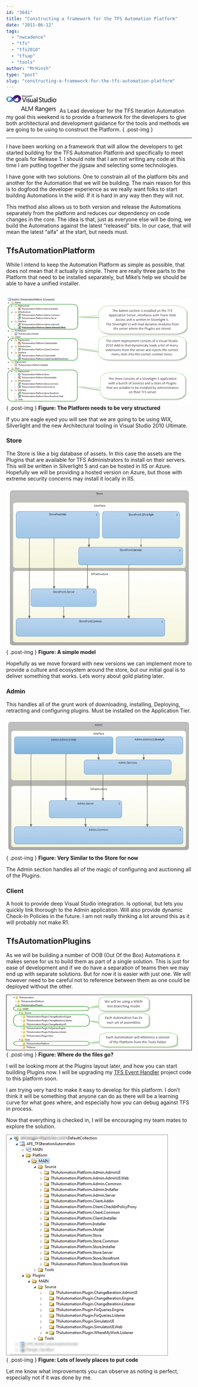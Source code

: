 ```yaml
---
id: "3641"
title: "Constructing a framework for the TFS Automation Platform"
date: "2011-06-12"
tags: 
  - "nwcadence"
  - "tfs"
  - "tfs2010"
  - "tfsap"
  - "tools"
author: "MrHinsh"
type: "post"
slug: "constructing-a-framework-for-the-tfs-automation-platform"
---
```


![ALMRangersLogo_Small](images/ALMRangersLogo_Small-1-1.png "ALMRangersLogo_Small")As Lead developer for the TFS Iteration Automation my goal this weekend is to provide a framework for the developers to give both architectural and development guidance for the tools and methods we are going to be using to construct the Platform.
{ .post-img }

  

* * *

I have been working on a framework that will allow the developers to get started building for the TFS Automation Platform and specifically to meet the goals for Release 1. I should note that I am not writing any code at this time I am putting together the jigsaw and selecting some technologies.

I have gone with two solutions. One to constrain all of the platform bits and another for the Automation that we will be building. The main reason for this is to dogfood the developer experience as we really want folks to start building Automations in the wild. If it is hard in any way then they will not.

This method also allows us to both version and release the Automations separately from the platform and reduces our dependency on code changes in the core. The idea is that, just as everyone else will be doing, we build the Automations against the latest “released” bits. In our case, that will mean the latest “alfa” at the start, but needs must.

## TfsAutomationPlatform

While I intend to keep the Automation Platform as simple as possible, that does not mean that it actually is simple. There are really three parts to the Platform that need to be installed separately, but Mike’s help we should be able to have a unified installer.

 [![image](images/image_thumb12-2-2.png "image")](http://blog.hinshelwood.com/files/2011/06/image12.png)  
{ .post-img }
**Figure: The Platform needs to be very structured**

If you are eagle eyed you will see that we are going to be using WIX, Silverlight and the new Architectural tooling in Visual Studio 2010 Ultimate.

### Store

The Store is like a big database of assets. In this case the assets are the Plugins that are available for TFS Administrators to install on their servers. This will be written in Silverlight 5 and can be hosted in IIS or Azure. Hopefully we will be providing a hosted version on Azure, but those with extreme security concerns may install it locally in IIS.

[![image](images/image_thumb13-3-3.png "image")](http://blog.hinshelwood.com/files/2011/06/image13.png)  
{ .post-img }
**Figure: A simple model**

Hopefully as we move forward with new versions we can implement more to provide a culture and ecosystem around the store, but our initial goal is to deliver something that works. Lets worry about gold plating later.

### Admin

This handles all of the grunt work of downloading, installing, Deploying, retracting and configuring plugins. Must be installed on the Application Tier.

[![image](images/image_thumb14-4-4.png "image")](http://blog.hinshelwood.com/files/2011/06/image14.png)  
{ .post-img }
**Figure: Very Similar to the Store for now**

The Admin section handles all of the magic of configuring and auctioning all of the Plugins. 

### **Client**

A hook to provide deep Visual Studio integration. Is optional, but lets you quickly link thorough to the Admin application. Will also provide dynamic Check-In Policies in the future. I am not really thinking a lot around this as it will probably not make R1.

## TfsAutomationPlugins

As we will be building a number of OOB (Out Of the Box) Automations it makes sense for us to build them as part of a single solution. This is just for ease of development and if we do have a separation of teams then we may end up with separate solutions. But for now it is easier with just one. We will however need to be careful not to reference between them as one could be deployed without the other.

[![image](images/image_thumb15-5-5.png "image")](http://blog.hinshelwood.com/files/2011/06/image15.png)  
{ .post-img }
**Figure: Where do the files go?**

I will be looking more at the Plugins layout later, and how you can start building Plugins now. I will be upgrading my [TFS Event Handler](http://tfseventhandler.codeplex.com) project code to this platform soon.

I am trying very hard to make it easy to develop for this platform. I don’t think it will be something that anyone can do as there will be a learning curve for what goes where, and especially how you can debug against TFS in process.

Now that everything is checked in, I will be encouraging my team mates to explore the solution.

[![SNAGHTML5342ea](images/SNAGHTML5342ea_thumb-6-6.png "SNAGHTML5342ea")](http://blog.hinshelwood.com/files/2011/06/SNAGHTML5342ea.png)  
{ .post-img }
**Figure: Lots of lovely places to put code**  

Let me know what improvements you can observe as noting is perfect, especially not if it was done by me.


